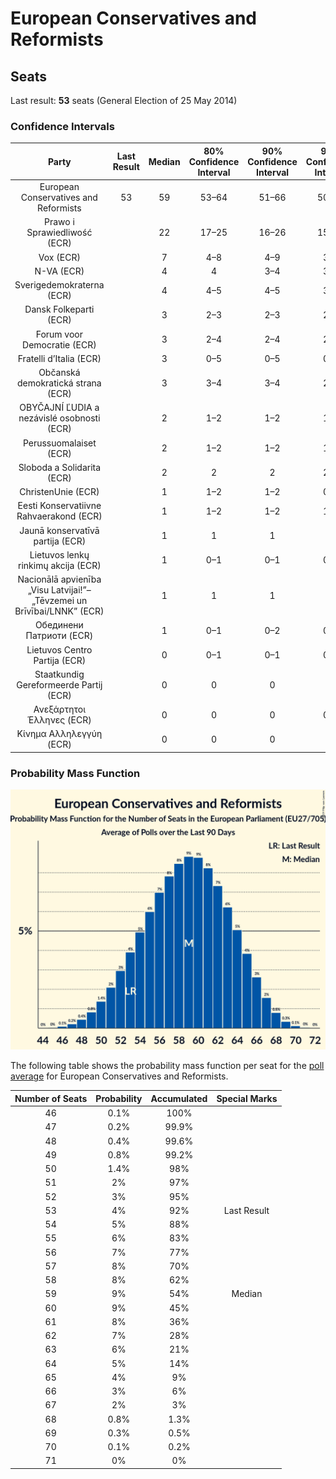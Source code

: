 # European Conservatives and Reformists

## Seats

Last result: **53** seats (General Election of 25 May 2014)

### Confidence Intervals

| Party | Last Result | Median | 80% Confidence Interval | 90% Confidence Interval | 95% Confidence Interval | 99% Confidence Interval |
|:-----:|:-----------:|:------:|:-----------------------:|:-----------------------:|:-----------------------:|:-----------------------:|
| European Conservatives and Reformists | 53 | 59 | 53–64 | 51–66 | 50–67 | 48–69 |
| Prawo i Sprawiedliwość (ECR) | | 22 | 17–25 | 16–26 | 15–26 | 15–27 |
| Vox (ECR) | | 7 | 4–8 | 4–9 | 3–9 | 3–9 |
| N-VA (ECR) | | 4 | 4 | 3–4 | 3–4 | 3–5 |
| Sverigedemokraterna (ECR) | | 4 | 4–5 | 4–5 | 3–5 | 3–5 |
| Dansk Folkeparti (ECR) | | 3 | 2–3 | 2–3 | 2–3 | 2–4 |
| Forum voor Democratie (ECR) | | 3 | 2–4 | 2–4 | 2–4 | 2–4 |
| Fratelli d’Italia (ECR) | | 3 | 0–5 | 0–5 | 0–5 | 0–6 |
| Občanská demokratická strana (ECR) | | 3 | 3–4 | 3–4 | 2–4 | 2–5 |
| OBYČAJNÍ ĽUDIA a nezávislé osobnosti (ECR) | | 2 | 1–2 | 1–2 | 1–2 | 1–2 |
| Perussuomalaiset (ECR) | | 2 | 1–2 | 1–2 | 1–2 | 1–2 |
| Sloboda a Solidarita (ECR) | | 2 | 2 | 2 | 2–3 | 1–3 |
| ChristenUnie (ECR) | | 1 | 1–2 | 1–2 | 0–2 | 0–2 |
| Eesti Konservatiivne Rahvaerakond (ECR) | | 1 | 1–2 | 1–2 | 1–2 | 1–2 |
| Jaunā konservatīvā partija (ECR) | | 1 | 1 | 1 | 1 | 1 |
| Lietuvos lenkų rinkimų akcija (ECR) | | 1 | 0–1 | 0–1 | 0–1 | 0–1 |
| Nacionālā apvienība „Visu Latvijai!”–„Tēvzemei un Brīvībai/LNNK” (ECR) | | 1 | 1 | 1 | 1 | 1 |
| Обединени Патриоти (ECR) | | 1 | 0–1 | 0–2 | 0–2 | 0–2 |
| Lietuvos Centro Partija (ECR) | | 0 | 0–1 | 0–1 | 0–1 | 0–1 |
| Staatkundig Gereformeerde Partij (ECR) | | 0 | 0 | 0 | 0 | 0 |
| Ανεξάρτητοι Έλληνες (ECR) | | 0 | 0 | 0 | 0–1 | 0–1 |
| Κίνημα Αλληλεγγύη (ECR) | | 0 | 0 | 0 | 0 | 0 |

### Probability Mass Function

![Graph with seats probability mass function not yet produced](average-seats-pmf-europeanconservativesandreformists.png "Seats Probability Mass Function")

The following table shows the probability mass function per seat for the [poll average](average.html) for European Conservatives and Reformists.

| Number of Seats | Probability | Accumulated | Special Marks |
|:---------------:|:-----------:|:-----------:|:-------------:|
| 46 | 0.1% | 100% |  |
| 47 | 0.2% | 99.9% |  |
| 48 | 0.4% | 99.6% |  |
| 49 | 0.8% | 99.2% |  |
| 50 | 1.4% | 98% |  |
| 51 | 2% | 97% |  |
| 52 | 3% | 95% |  |
| 53 | 4% | 92% | Last Result |
| 54 | 5% | 88% |  |
| 55 | 6% | 83% |  |
| 56 | 7% | 77% |  |
| 57 | 8% | 70% |  |
| 58 | 8% | 62% |  |
| 59 | 9% | 54% | Median |
| 60 | 9% | 45% |  |
| 61 | 8% | 36% |  |
| 62 | 7% | 28% |  |
| 63 | 6% | 21% |  |
| 64 | 5% | 14% |  |
| 65 | 4% | 9% |  |
| 66 | 3% | 6% |  |
| 67 | 2% | 3% |  |
| 68 | 0.8% | 1.3% |  |
| 69 | 0.3% | 0.5% |  |
| 70 | 0.1% | 0.2% |  |
| 71 | 0% | 0% |  |



